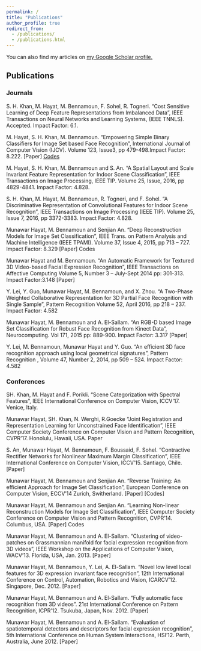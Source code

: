 ```yaml
---
permalink: /
title: "Publications"
author_profile: true
redirect_from: 
  - /publications/
  - /publications.html
---
```



You can also find my articles on <u><a href="{{author.googlescholar}}">my Google Scholar profile</a>.</u>


## Publications
### Journals

S. H. Khan, M. Hayat, M. Bennamoun, F. Sohel, R. Togneri. “Cost Sensitive Learning of Deep Feature Representations from Imbalanced Data”, IEEE Transactions on Neural Networks and Learning Systems, (IEEE TNNLS). Accepted. Impact Factor: 6.1.

M. Hayat, S. H. Khan, M. Bennamoun. “Empowering Simple Binary Classifiers for Image Set based Face Recognition”, International Journal of Computer Vision (IJCV). Volume 123, Issue3, pp 479-498.Impact Factor: 8.222. [Paper] <a href="https://ucstaff-my.sharepoint.com/personal/munawar_hayat_canberra_edu_au/_layouts/15/guestaccess.aspx?folderid=0b65257cddfb643989a86e37c0b2a4e32&amp;authkey=ARi5p3C-APMGk3QyekUUpe4&amp;e=c01e61ac8066472daf806a4bb36604ab">Codes</a>

M. Hayat, S. H. Khan, M. Bennamoun and S. An. “A Spatial Layout and Scale Invariant Feature Representation for Indoor Scene Classification”, IEEE Transactions on Image Processing, IEEE TIP. Volume 25, Issue, 2016, pp 4829-4841. Impact Factor: 4.828.

S. H. Khan, M. Hayat, M. Bennamoun, R. Togneri, and F. Sohel. “A Discriminative Representation of Convolutional Features for Indoor Scene Recognition”, IEEE Transactions on Image Processing (IEEE TIP). Volume 25, Issue 7, 2016, pp 3372-3383. Impact Factor: 4.828.

Munawar Hayat, M. Bennamoun and Senjian An. “Deep Reconstruction Models for Image Set Classification”, IEEE Trans. on Pattern Analysis and Machine Intelligence (IEEE TPAMI). Volume 37, Issue 4, 2015, pp 713 – 727. Impact Factor: 8.329 [Paper] Codes

Munawar Hayat and M. Bennamoun. “An Automatic Framework for Textured 3D Video-based Facial Expression Recognition”, IEEE Transactions on Affective Computing Volume 5, Number 3 – July-Sept 2014 pp: 301-313. Impact Factor:3.148 [Paper]

Y. Lei, Y. Guo, Munawar Hayat, M. Bennamoun, and X. Zhou. “A Two-Phase Weighted Collaborative Representation for 3D Partial Face Recognition with Single Sample”, Pattern Recognition Volume 52, April 2016, pp 218 – 237. Impact Factor: 4.582

Munawar Hayat, M. Bennamoun and A. El-Sallam. “An RGB-D based Image Set Classification for Robust Face Recognition from Kinect Data”, Neurocomputing. Vol 171, 2015 pp: 889-900. Impact Factor: 3.317 [Paper]

Y. Lei, M. Bennamoun, Munawar Hayat and Y. Guo. “An efficient 3D face recognition approach using local geometrical signatures”, Pattern Recognition , Volume 47, Number 2, 2014, pp 509 – 524. Impact Factor: 4.582

 

### Conferences

SH. Khan, M. Hayat and F. Porikli. “Scene Categorization with Spectral Features”, IEEE International Conference on Computer Vision, ICCV’17. Venice, Italy.

Munawar Hayat, SH. Khan, N. Werghi, R.Goecke “Joint Registration and Representation Learning for Unconstrained Face Identification”, IEEE Computer Society Conference on Computer Vision and Pattern Recognition, CVPR’17. Honolulu, Hawaii, USA. Paper

S. An, Munawar Hayat, M. Bennamoun, F. Boussaid, F. Sohel. “Contractive Rectifier Networks for Nonlinear Maximum Margin Classification”, IEEE International Conference on Computer Vision, ICCV’15. Santiago, Chile. [Paper]

Munawar Hayat, M. Bennamoun and Senjian An. “Reverse Training: An efficient Approach for Image Set Classification”, European Conference on Computer Vision, ECCV’14 Zurich, Switherland. [Paper] [Codes]

Munawar Hayat, M. Bennamoun and Senjian An. “Learning Non-linear Reconstruction Models for Image Set Classification”, IEEE Computer Society Conference on Computer Vision and Pattern Recognition, CVPR’14. Columbus, USA. [Paper] Codes

Munawar Hayat, M. Bennamoun and A. El-Sallam. “Clustering of video-patches on Grassmannian manifold for facial expression recognition from 3D videos”, IEEE Workshop on the Applications of Computer Vision, WACV’13. Florida, USA, Jan. 2013. [Paper]

Munawar Hayat, M. Bennamoun, Y. Lei, A. El-Sallam. “Novel low level local features for 3D expression invariant face recognition”, 12th International Conference on Control, Automation, Robotics and Vision, ICARCV’12. Singapore, Dec. 2012. [Paper]

Munawar Hayat, M. Bennamoun and A. El-Sallam. “Fully automatic face recognition from 3D videos”. 21st International Conference on Pattern Recognition, ICPR’12. Tsukuba, Japan, Nov. 2012. [Paper]

Munawar Hayat, M. Bennamoun and A. El-Sallam. “Evaluation of spatiotemporal detectors and descriptors for facial expression recognition”, 5th International Conference on Human System Interactions, HSI’12. Perth, Australia, June 2012. [Paper]
